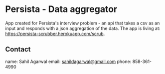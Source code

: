 # Persista - Data aggregator

App created for Persista's interview problem - an api that takes a csv as an input and responds with a json aggregation of the data. The app is living at: https://persista-scrubber.herokuapp.com/scrub.

## Contact

name: Sahil Agarwal
email: sahildagarwal@gmail.com
phone: 858-361-4990

